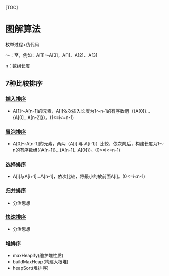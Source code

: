 [TOC]



# 图解算法

枚举过程+伪代码

～：至，例如：A[1]～A[3]，A[1]、A[2]、A[3]

n：数组长度

## 7种比较排序

### [插入排序](https://github.com/Maybrittnelson/technology-demo/tree/feature/6-01/img/sort/insert)

* A[1]～A[n-1]的元素，A[i]依次插入长度为1～n-1的有序数组（{A[0]}…{A[0]...A[n-2]}）。(1<=i<=n-1)

### [冒泡排序](https://github.com/Maybrittnelson/technology-demo/tree/feature/6-01/img/sort/bubble)

* A[0]～A[n-1]的元素，两两（A[i] 与 A[i-1]）比较，依次向后，构建长度为1～n的有序数组({A[n-1]}...{A[n-1]...A[0]})。(0<=i<=n-1)

### [选择排序](https://github.com/Maybrittnelson/technology-demo/tree/feature/6-01/img/sort/selection)

- A[i]与A[i+1]...A[n-1]，依次比较，将最小的放前面A[i]。(0<=i<n-1)

### [归并排序](https://github.com/Maybrittnelson/technology-demo/tree/feature/6-01/img/sort/merger)

* 分治思想

### [快速排序](https://github.com/Maybrittnelson/technology-demo/tree/feature/6-01/img/sort/quick)

* 分治思想

### [堆排序](https://github.com/Maybrittnelson/technology-demo/tree/feature/6-01/img/sort/heap)

* maxHeapify(维护堆性质)
* buildMaxHeap(构建大根堆)
* heapSort(堆排序)









